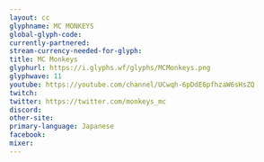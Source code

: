 ```yaml
---
layout: cc
glyphname: MC MONKEYS
global-glyph-code: 
currently-partnered: 
stream-currency-needed-for-glyph: 
title: MC Monkeys
glyphurl: https://i.glyphs.wf/glyphs/MCMonkeys.png
glyphwave: 11
youtube: https://youtube.com/channel/UCwqh-6pDdE6pfhzaW6sHsZQ
twitch: 
twitter: https://twitter.com/monkeys_mc
discord: 
other-site: 
primary-language: Japanese
facebook: 
mixer: 
---
```


